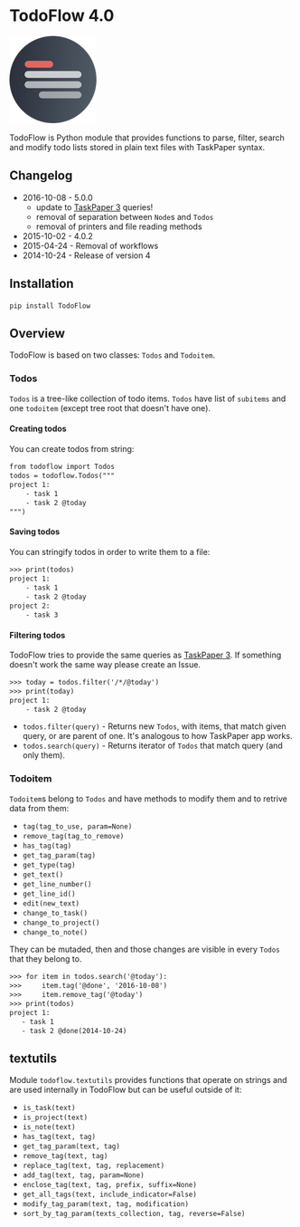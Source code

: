 # TodoFlow 4.0

![](icon.png)

TodoFlow is Python module that provides functions to parse, filter, search and modify todo lists stored in plain text files with TaskPaper syntax.

## Changelog

- 2016-10-08 - 5.0.0
    + update to [TaskPaper 3](https://www.taskpaper.com) queries!
    + removal of separation between `Node`s and `Todos`
    + removal of printers and file reading methods
- 2015-10-02 - 4.0.2 
- 2015-04-24 - Removal of workflows
- 2014-10-24 - Release of version 4

## Installation

    pip install TodoFlow

## Overview

TodoFlow is based on two classes: `Todos` and `Todoitem`.

### Todos

`Todos` is a tree-like collection of todo items. `Todos` have list of `subitems` and one `todoitem` (except tree root that doesn't have one).

#### Creating todos

You can create todos from string:

```
from todoflow import Todos
todos = todoflow.Todos("""
project 1:
    - task 1
    - task 2 @today
""")
```

#### Saving todos

You can stringify todos in order to write them to a file:

```
>>> print(todos)
project 1:
    - task 1
    - task 2 @today
project 2:
    - task 3
```

#### Filtering todos

TodoFlow tries to provide the same queries as [TaskPaper 3](https://guide.taskpaper.com/formatting_queries.html). If something doesn't work the same way please create an Issue.

```
>>> today = todos.filter('/*/@today')
>>> print(today)
project 1:
    - task 2 @today
```

- `todos.filter(query)` - Returns new `Todos`, with items, that match given query, or are parent of one. It's analogous to how TaskPaper app works.
- `todos.search(query)` - Returns iterator of `Todos` that match query (and only them).

### Todoitem

`Todoitem`s belong to `Todos` and have methods to modify them and to retrive data from them:

- `tag(tag_to_use, param=None)`
- `remove_tag(tag_to_remove)`
- `has_tag(tag)`
- `get_tag_param(tag)`
- `get_type(tag)`
- `get_text()`
- `get_line_number()`
- `get_line_id()`
- `edit(new_text)`
- `change_to_task()`
- `change_to_project()`
- `change_to_note()`

They can be mutaded, then and those changes are visible in every `Todos` that they belong to.

```
>>> for item in todos.search('@today'):
>>>     item.tag('@done', '2016-10-08')
>>>     item.remove_tag('@today')
>>> print(todos)
project 1:
   - task 1
   - task 2 @done(2014-10-24)
```

## textutils

Module `todoflow.textutils` provides functions
that operate on strings and are used internally in TodoFlow but can be useful outside of it:

- `is_task(text)`
- `is_project(text)`
- `is_note(text)`
- `has_tag(text, tag)`
- `get_tag_param(text, tag)`
- `remove_tag(text, tag)`
- `replace_tag(text, tag, replacement)`
- `add_tag(text, tag, param=None)`
- `enclose_tag(text, tag, prefix, suffix=None)`
- `get_all_tags(text, include_indicator=False)`
- `modify_tag_param(text, tag, modification)`
- `sort_by_tag_param(texts_collection, tag, reverse=False)`
